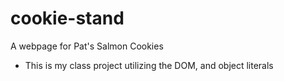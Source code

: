 # cookie-stand
A webpage for Pat's Salmon Cookies

- This is my class project utilizing the DOM, and object literals
